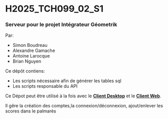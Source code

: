 ﻿# H2025_TCH099_02_S1
### Serveur pour le projet Intégrateur Géometrik

Par:
* Simon Boudreau
* Alexandre Gamache
* Antoine Larocque
* Brian Nguyen

Ce dépôt contiens:
* Les scripts nécessaire afin de générer les tables sql
* Les scripts responsable du API

Ce Dépot peut être utilisé à la fois avec le  **[Client Desktop](https://github.com/LeGhosdragon/H2025_TCH099_02_C2)** et le **[Client Web](https://github.com/LeGhosdragon/Geometrik)**. 

Il gêre la création des comptes,la connexion/déconnexion, ajout/enlever les scores dans le palmarès 
